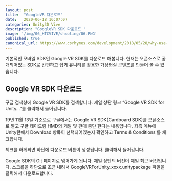```yaml
---
layout: post
title:  "GoogleVR 다운로드"
date:   2020-06-18 16:07:07
categories: Unity3D Vive
description: "GoogleVR SDK 다운로드 "
image: '/img/06_HTCVIVE/shooting/06.PNG'
published: true
canonical_url: https://www.csrhymes.com/development/2018/05/28/why-use-a-static-site-generator.html
---
```


기본적인 모바일 SDK인 Google VR SDK를 다운로드 해봅니다. 현재는 오픈소스로 공개되어있는 SDK로 간편하고 쉽게 유니티를 활용한 가상현실 콘텐츠를 만들어 볼 수 있습니다.

## Google VR SDK 다운로드

구글 검색창에 Google VR SDK를 검색합니다. 제일 상단 링크 “Google VR SDK for Unity…”를 클릭해서 들어갑니다.

19년 11월 13일 기준으로 구글에서는 Google VR SDK(Cardboard SDK)를 오픈소스로 열고 구글 데이드림 HMD의 개발 및 판매 중단 한다는 내용입니다. 좌측 메뉴에 Unity란에서 Download 항목이 선택되어있는지 확인하고 Terms & Conditions 를 체크합니다.

체크를 하게되면 하단에 다운로드 버튼이 생성됩니다. 클릭해서 들어갑니다.

Google SDK의 Git 페이지로 넘어가게 됩니다. 제일 상단의 버전이 제일 최근 버전입니다. 스크롤을 하단으로 조금 내려서 GoogleVRForUnity_xxxx.unitypackage 파일을 클릭해서 다운로드합니다.

